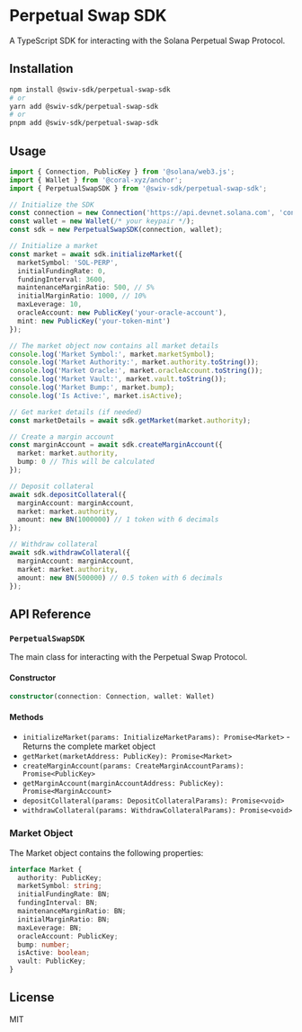 # Perpetual Swap SDK

A TypeScript SDK for interacting with the Solana Perpetual Swap Protocol.

## Installation

```bash
npm install @swiv-sdk/perpetual-swap-sdk
# or
yarn add @swiv-sdk/perpetual-swap-sdk
# or
pnpm add @swiv-sdk/perpetual-swap-sdk
```

## Usage

```typescript
import { Connection, PublicKey } from '@solana/web3.js';
import { Wallet } from '@coral-xyz/anchor';
import { PerpetualSwapSDK } from '@swiv-sdk/perpetual-swap-sdk';

// Initialize the SDK
const connection = new Connection('https://api.devnet.solana.com', 'confirmed');
const wallet = new Wallet(/* your keypair */);
const sdk = new PerpetualSwapSDK(connection, wallet);

// Initialize a market
const market = await sdk.initializeMarket({
  marketSymbol: 'SOL-PERP',
  initialFundingRate: 0,
  fundingInterval: 3600,
  maintenanceMarginRatio: 500, // 5%
  initialMarginRatio: 1000, // 10%
  maxLeverage: 10,
  oracleAccount: new PublicKey('your-oracle-account'),
  mint: new PublicKey('your-token-mint')
});

// The market object now contains all market details
console.log('Market Symbol:', market.marketSymbol);
console.log('Market Authority:', market.authority.toString());
console.log('Market Oracle:', market.oracleAccount.toString());
console.log('Market Vault:', market.vault.toString());
console.log('Market Bump:', market.bump);
console.log('Is Active:', market.isActive);

// Get market details (if needed)
const marketDetails = await sdk.getMarket(market.authority);

// Create a margin account
const marginAccount = await sdk.createMarginAccount({
  market: market.authority,
  bump: 0 // This will be calculated
});

// Deposit collateral
await sdk.depositCollateral({
  marginAccount: marginAccount,
  market: market.authority,
  amount: new BN(1000000) // 1 token with 6 decimals
});

// Withdraw collateral
await sdk.withdrawCollateral({
  marginAccount: marginAccount,
  market: market.authority,
  amount: new BN(500000) // 0.5 token with 6 decimals
});
```

## API Reference

### `PerpetualSwapSDK`

The main class for interacting with the Perpetual Swap Protocol.

#### Constructor

```typescript
constructor(connection: Connection, wallet: Wallet)
```

#### Methods

- `initializeMarket(params: InitializeMarketParams): Promise<Market>` - Returns the complete market object
- `getMarket(marketAddress: PublicKey): Promise<Market>`
- `createMarginAccount(params: CreateMarginAccountParams): Promise<PublicKey>`
- `getMarginAccount(marginAccountAddress: PublicKey): Promise<MarginAccount>`
- `depositCollateral(params: DepositCollateralParams): Promise<void>`
- `withdrawCollateral(params: WithdrawCollateralParams): Promise<void>`

### Market Object

The Market object contains the following properties:

```typescript
interface Market {
  authority: PublicKey;
  marketSymbol: string;
  initialFundingRate: BN;
  fundingInterval: BN;
  maintenanceMarginRatio: BN;
  initialMarginRatio: BN;
  maxLeverage: BN;
  oracleAccount: PublicKey;
  bump: number;
  isActive: boolean;
  vault: PublicKey;
}
```

## License

MIT 